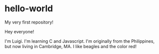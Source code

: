 # hello-world
My very first repository!

Hey everyone!

I'm Luigi. I'm learning C and Javascript. I'm originally from the Philippines,
but now living in Cambridge, MA. I like beagles and the color red!

